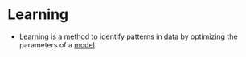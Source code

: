 # Learning

- Learning is a method to identify patterns in [data](data.md) by optimizing the parameters of a [model](model.md).